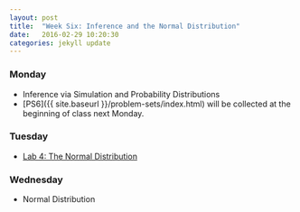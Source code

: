 ```yaml
---
layout: post
title:  "Week Six: Inference and the Normal Distribution"
date:   2016-02-29 10:20:30
categories: jekyll update
---
```


### Monday
- Inference via Simulation and Probability Distributions
- [PS6]({{ site.baseurl }}/problem-sets/index.html) will be collected at the beginning of class next Monday.

### Tuesday
- <a href = "{{ site.baseurl }}/assets/week-06/normal_distribution.html" target = "_blank">Lab 4: The Normal Distribution</a>

### Wednesday
- Normal Distribution

<!--
### Friday
- 
-->